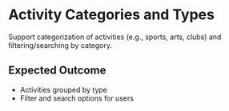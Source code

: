 # Activity Categories and Types

Support categorization of activities (e.g., sports, arts, clubs) and filtering/searching by category.

## Expected Outcome
- Activities grouped by type
- Filter and search options for users

